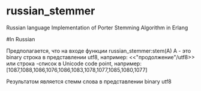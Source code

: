 russian_stemmer
===============

Russian language Implementation of Porter Stemming Algorithm in Erlang


#In Russian

Предполагается, что на входе функции 
    russian_stemmer:stem(A) 
A - это binary строка в представлении utf8, например: <<"продолжение"/utf8>>
или строка -список в Unicode code point, например: [1087,1088,1086,1076,1086,1083,1078,1077,1085,1080,1077]

Результатом является стемм слова в представлении binary utf8 